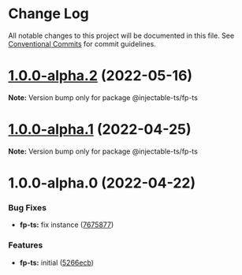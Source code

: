# Change Log

All notable changes to this project will be documented in this file.
See [Conventional Commits](https://conventionalcommits.org) for commit guidelines.

# [1.0.0-alpha.2](https://github.com/raveclassic/injectable-ts/compare/v1.0.0-alpha.1...v1.0.0-alpha.2) (2022-05-16)

**Note:** Version bump only for package @injectable-ts/fp-ts





# [1.0.0-alpha.1](https://github.com/raveclassic/injectable-ts/compare/v1.0.0-alpha.0...v1.0.0-alpha.1) (2022-04-25)

**Note:** Version bump only for package @injectable-ts/fp-ts





# 1.0.0-alpha.0 (2022-04-22)


### Bug Fixes

* **fp-ts:** fix instance ([7675877](https://github.com/raveclassic/injectable-ts/commit/7675877023eda790f068d14a9db10840c073760b))


### Features

* **fp-ts:** initial ([5266ecb](https://github.com/raveclassic/injectable-ts/commit/5266ecb615f9297b79de451b03eead80e8624a96))
